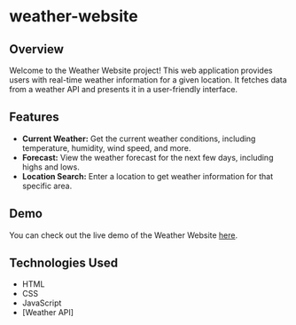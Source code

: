 # weather-website

## Overview

Welcome to the Weather Website project! This web application provides users with real-time weather information for a given location. It fetches data from a weather API and presents it in a user-friendly interface.

## Features

- **Current Weather:** Get the current weather conditions, including temperature, humidity, wind speed, and more.
- **Forecast:** View the weather forecast for the next few days, including highs and lows.
- **Location Search:** Enter a location to get weather information for that specific area.

## Demo

You can check out the live demo of the Weather Website [here](https://saivandana1221.github.io/weather-website/).

## Technologies Used

- HTML
- CSS
- JavaScript 
- [Weather API]
